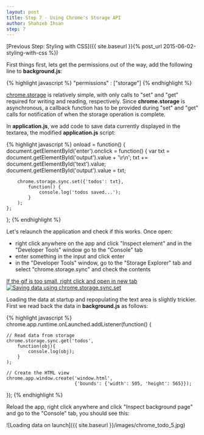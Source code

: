 ```yaml
---
layout: post
title: Step 7 - Using Chrome's Storage API
author: Shahzeb Ihsan
step: 7
---
```


[Previous Step: Styling with CSS]({{ site.baseurl }}{% post_url 2015-06-02-styling-with-css %})

First things first, lets get the permissions out of the way, add the following line to **background.js**:

{% highlight javascript %}
"permissions" : ["storage"]
{% endhighlight %}


[chrome.storage](https://developer.chrome.com/extensions/storage) is relatively simple, with only calls to "set" and "get" required for writing and reading, respectively. Since **chrome.storage** is asynchronous, a callback function has to be provided during "set" and "get" calls for notification of when the storage operation is complete.

In **application.js**, we add code to save data currently displayed in the textarea, the modified **application.js** script:

{% highlight javascript %}
onload = function() {
    document.getElementById('enter').onclick = function() {
        var txt = document.getElementById('output').value + '\r\n';
        txt += document.getElementById('text').value;
        document.getElementById('output').value = txt;

        chrome.storage.sync.set({'todos': txt},
            function() {
                console.log('todos saved...');
            }
        );
    };
};
{% endhighlight %}

Let's relaunch the application and check if this works. Once open:
- right click anywhere on the app and click "Inspect element" and in the "Developer Tools" window go to the "Console" tab
- enter something in the input and click enter
- in the "Developer Tools" window, go to the "Storage Explorer" tab and select "chrome.storage.sync" and check the contents

<p><a href = "javascript:void(0);" onclick="popup()" id="test">If the gif is too small, right click and open in new tab<img src="/chrome_todo/images/set_animation.gif" alt="Saving data using chrome.storage.sync.set"></a></p>

Loading the data at startup and repopulating the text area is slightly trickier. First we read back the data in **background.js** as follows:

{% highlight javascript %}
chrome.app.runtime.onLaunched.addListener(function() {

    // Read data from storage
    chrome.storage.sync.get('todos',
        function(obj){
            console.log(obj);
        }
    );

    // Create the HTML view
    chrome.app.window.create('window.html',
                             {'bounds': {'width': 505, 'height': 565}});

});
{% endhighlight %}

Reload the app, right click anywhere and click "Inspect background page" and go to the "Console" tab, you should see this:

![Loading data on launch]({{ site.baseurl }}/images/chrome_todo_5.jpg)
